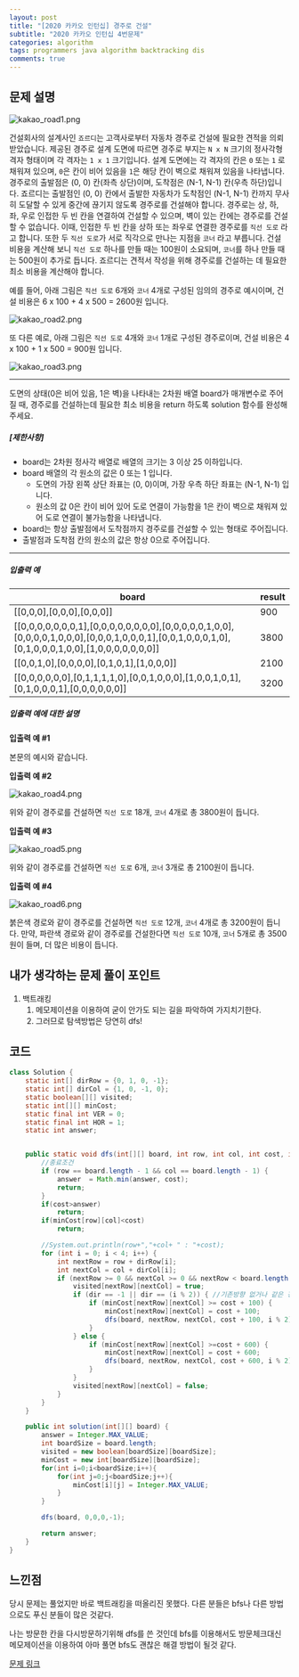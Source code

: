 ```yaml
---
layout: post
title: "[2020 카카오 인턴십] 경주로 건설"
subtitle: "2020 카카오 인턴십 4번문제"
categories: algorithm
tags: programmers java algorithm backtracking dis
comments: true
---
```


## 문제 설명 

![kakao_road1.png](https://grepp-programmers.s3.ap-northeast-2.amazonaws.com/files/production/384b9e2a-4eb5-460d-bce2-d12359b03b14/kakao_road1.png)

건설회사의 설계사인 `죠르디`는 고객사로부터 자동차 경주로 건설에 필요한 견적을 의뢰받았습니다.
제공된 경주로 설계 도면에 따르면 경주로 부지는 `N x N` 크기의 정사각형 격자 형태이며 각 격자는 `1 x 1` 크기입니다.
설계 도면에는 각 격자의 칸은 `0` 또는 `1` 로 채워져 있으며, `0`은 칸이 비어 있음을 `1`은 해당 칸이 벽으로 채워져 있음을 나타냅니다.
경주로의 출발점은 (0, 0) 칸(좌측 상단)이며, 도착점은 (N-1, N-1) 칸(우측 하단)입니다. 죠르디는 출발점인 (0, 0) 칸에서 출발한 자동차가 도착점인 (N-1, N-1) 칸까지 무사히 도달할 수 있게 중간에 끊기지 않도록 경주로를 건설해야 합니다.
경주로는 상, 하, 좌, 우로 인접한 두 빈 칸을 연결하여 건설할 수 있으며, 벽이 있는 칸에는 경주로를 건설할 수 없습니다.
이때, 인접한 두 빈 칸을 상하 또는 좌우로 연결한 경주로를 `직선 도로` 라고 합니다.
또한 두 `직선 도로`가 서로 직각으로 만나는 지점을 `코너` 라고 부릅니다.
건설 비용을 계산해 보니 `직선 도로` 하나를 만들 때는 100원이 소요되며, `코너`를 하나 만들 때는 500원이 추가로 듭니다.
죠르디는 견적서 작성을 위해 경주로를 건설하는 데 필요한 최소 비용을 계산해야 합니다.

예를 들어, 아래 그림은 `직선 도로` 6개와 `코너` 4개로 구성된 임의의 경주로 예시이며, 건설 비용은 6 x 100 + 4 x 500 = 2600원 입니다.

![kakao_road2.png](https://grepp-programmers.s3.ap-northeast-2.amazonaws.com/files/production/0e0911e8-f88e-44fe-8bdc-6856a56df8e0/kakao_road2.png)

또 다른 예로, 아래 그림은 `직선 도로` 4개와 `코너` 1개로 구성된 경주로이며, 건설 비용은 4 x 100 + 1 x 500 = 900원 입니다.

![kakao_road3.png](https://grepp-programmers.s3.ap-northeast-2.amazonaws.com/files/production/3f5d9c5e-d7d9-4248-b111-140a0847e741/kakao_road3.png)

------

도면의 상태(0은 비어 있음, 1은 벽)을 나타내는 2차원 배열 board가 매개변수로 주어질 때, 경주로를 건설하는데 필요한 최소 비용을 return 하도록 solution 함수를 완성해주세요.

##### **[제한사항]**

- board는 2차원 정사각 배열로 배열의 크기는 3 이상 25 이하입니다.
- board 배열의 각 원소의 값은 0 또는 1 입니다.
  - 도면의 가장 왼쪽 상단 좌표는 (0, 0)이며, 가장 우측 하단 좌표는 (N-1, N-1) 입니다.
  - 원소의 값 0은 칸이 비어 있어 도로 연결이 가능함을 1은 칸이 벽으로 채워져 있어 도로 연결이 불가능함을 나타냅니다.
- board는 항상 출발점에서 도착점까지 경주로를 건설할 수 있는 형태로 주어집니다.
- 출발점과 도착점 칸의 원소의 값은 항상 0으로 주어집니다.

------

##### **입출력 예**

| board                                                        | result |
| ------------------------------------------------------------ | ------ |
| [[0,0,0],[0,0,0],[0,0,0]]                                    | 900    |
| [[0,0,0,0,0,0,0,1],[0,0,0,0,0,0,0,0],[0,0,0,0,0,1,0,0],[0,0,0,0,1,0,0,0],[0,0,0,1,0,0,0,1],[0,0,1,0,0,0,1,0],[0,1,0,0,0,1,0,0],[1,0,0,0,0,0,0,0]] | 3800   |
| [[0,0,1,0],[0,0,0,0],[0,1,0,1],[1,0,0,0]]                    | 2100   |
| [[0,0,0,0,0,0],[0,1,1,1,1,0],[0,0,1,0,0,0],[1,0,0,1,0,1],[0,1,0,0,0,1],[0,0,0,0,0,0]] | 3200   |

##### **입출력 예에 대한 설명**

**입출력 예 #1**

본문의 예시와 같습니다.

**입출력 예 #2**

![kakao_road4.png](https://grepp-programmers.s3.ap-northeast-2.amazonaws.com/files/production/ccc72e9c-2e22-4a09-a94b-ff057b081a70/kakao_road4.png)

위와 같이 경주로를 건설하면 `직선 도로` 18개, `코너` 4개로 총 3800원이 듭니다.

**입출력 예 #3**

![kakao_road5.png](https://grepp-programmers.s3.ap-northeast-2.amazonaws.com/files/production/422e86e0-a7d7-4a09-9b42-2b6218a9b5f0/kakao_road5.png)

위와 같이 경주로를 건설하면 `직선 도로` 6개, `코너` 3개로 총 2100원이 듭니다.

**입출력 예 #4**

![kakao_road6.png](https://grepp-programmers.s3.ap-northeast-2.amazonaws.com/files/production/4fe42f47-2592-4cb8-91fb-31d6a6da8639/kakao_road6.png)

붉은색 경로와 같이 경주로를 건설하면 `직선 도로` 12개, `코너` 4개로 총 3200원이 듭니다.
만약, 파란색 경로와 같이 경주로를 건설한다면 `직선 도로` 10개, `코너` 5개로 총 3500원이 들며, 더 많은 비용이 듭니다.

## 내가 생각하는 문제 풀이 포인트

1. 백트래킹
   1. 메모제이션을 이용하여 굳이 안가도 되는 길을 파악하여 가지치기한다.
   2. 그러므로 탐색방법은 당연히 dfs!

## 코드

~~~java
class Solution {
    static int[] dirRow = {0, 1, 0, -1};
    static int[] dirCol = {1, 0, -1, 0};
    static boolean[][] visited;
    static int[][] minCost;
    static final int VER = 0;
    static final int HOR = 1;
    static int answer;


    public static void dfs(int[][] board, int row, int col, int cost, int dir) {
        //종료조건
        if (row == board.length - 1 && col == board.length - 1) {
            answer  = Math.min(answer, cost);
            return;
        }
        if(cost>answer)
            return;
        if(minCost[row][col]<cost)
            return;

        //System.out.println(row+","+col+ " : "+cost);
        for (int i = 0; i < 4; i++) {
            int nextRow = row + dirRow[i];
            int nextCol = col + dirCol[i];
            if (nextRow >= 0 && nextCol >= 0 && nextRow < board.length && nextCol < board.length && board[nextRow][nextCol] == 0 && !visited[nextRow][nextCol]) {
                visited[nextRow][nextCol] = true;
                if (dir == -1 || dir == (i % 2)) { //기존방향 없거나 같은 경우.
                    if (minCost[nextRow][nextCol] >= cost + 100) {
                        minCost[nextRow][nextCol] = cost + 100;
                        dfs(board, nextRow, nextCol, cost + 100, i % 2);
                    }
                } else {
                    if (minCost[nextRow][nextCol] >=cost + 600) {
                        minCost[nextRow][nextCol] = cost + 600;
                        dfs(board, nextRow, nextCol, cost + 600, i % 2);
                    }
                }
                visited[nextRow][nextCol] = false;
            }
        }
    }

    public int solution(int[][] board) {
        answer = Integer.MAX_VALUE;
        int boardSize = board.length;
        visited = new boolean[boardSize][boardSize];
        minCost = new int[boardSize][boardSize];
        for(int i=0;i<boardSize;i++){
            for(int j=0;j<boardSize;j++){
                minCost[i][j] = Integer.MAX_VALUE;
            }
        }

        dfs(board, 0,0,0,-1);

        return answer;
    }
}
~~~



## 느낀점

당시 문제는 풀었지만 바로 백트래킹을 떠올리진 못했다. 다른 분들은 bfs나 다른 방법으로도 푸신 분들이 많은 것같다. 

나는 방문한 칸을 다시방문하기위해 dfs를 쓴 것인데 bfs를 이용해서도 방문체크대신 메모제이션을 이용하여 아마 풀면 bfs도 괜찮은 해결 방법이 될것 같다.



[문제 링크](https://programmers.co.kr/learn/courses/30/lessons/67259)

